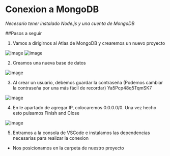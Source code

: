 # Conexion a MongoDB

_Necesario tener instalado Node.js y una cuenta de MongoDB_

##Pasos a seguir

1. Vamos a dirigirnos al Atlas de MongoDB y crearemos un nuevo proyecto 

![image](https://github.com/ale2306dc/mongoConexion/assets/127338496/12c33ec7-90ae-462b-8235-c5d94b6dc919)
![image](https://github.com/ale2306dc/mongoConexion/assets/127338496/c4f2dac9-88e0-4f39-ba27-45785201af92)

2. Creamos una nueva base de datos 

![image](https://github.com/ale2306dc/mongoConexion/assets/127338496/b41f828f-7ed5-426d-aed5-2420b60b8ae9)

3. Al crear un usuario, debemos guardar la contraseña (Podemos cambiar la contraseña por una más fácil de recordar) Ya5Pcp48q5TqmSK7

![image](https://github.com/ale2306dc/mongoConexion/assets/127338496/078619c2-db9e-4031-8a98-d53780fe4b4b)

4. En le apartado de agregar IP, colocaremos 0.0.0.0/0. Una vez hecho esto pulsamos Finish and Close

![image](https://github.com/ale2306dc/mongoConexion/assets/127338496/d7abc3bb-30de-4c5f-b388-7009f436cfd2)

5. Entramos a la consola de VSCode e instalamos las dependencias necesarias para realizar la conexion

 - Nos posicionamos en la carpeta de nuestro proyecto
